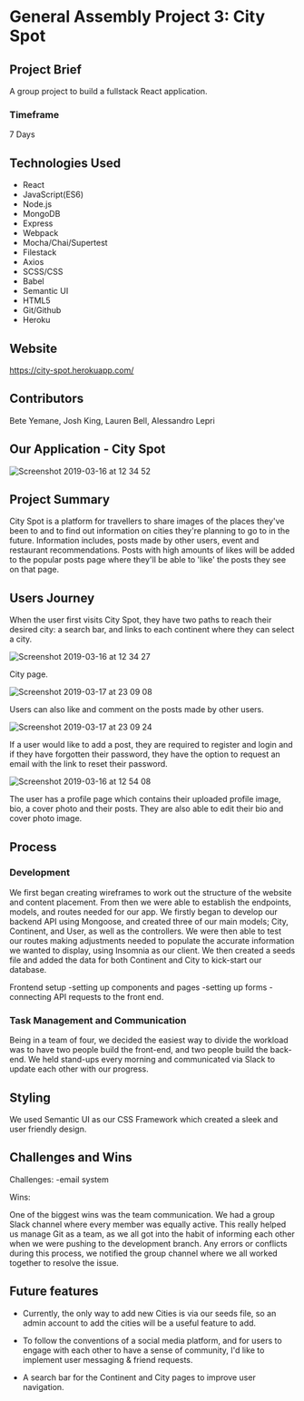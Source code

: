 
# General Assembly Project 3: City Spot

## Project Brief

A group project to build a fullstack React application.

### Timeframe

7 Days

## Technologies Used
* React
* JavaScript(ES6)
* Node.js
* MongoDB
* Express
* Webpack
* Mocha/Chai/Supertest
* Filestack
* Axios
* SCSS/CSS
* Babel
* Semantic UI
* HTML5
* Git/Github
* Heroku

## Website

https://city-spot.herokuapp.com/

## Contributors

Bete Yemane, Josh King, Lauren Bell, Alessandro Lepri

## Our Application - City Spot

![Screenshot 2019-03-16 at 12 34 52](https://user-images.githubusercontent.com/44004811/54475500-d18ad700-47e9-11e9-8997-b206c1586b30.png)

## Project Summary

City Spot is a platform for travellers to share images of the places they've been to and to find out information on cities they're planning to go to in the future. Information includes, posts made by other users, event and restaurant recommendations. Posts with high amounts of likes will be added to the popular posts page where they'll be able to 'like' the posts they see on that page.

## Users Journey

When the user first visits City Spot, they have two paths to reach their desired city: a search bar, and links to each continent where they can select a city. 

![Screenshot 2019-03-16 at 12 34 27](https://user-images.githubusercontent.com/44004811/54475406-e7e46300-47e8-11e9-87c3-6099e41a5c8e.png)

City page.

![Screenshot 2019-03-17 at 23 09 08](https://user-images.githubusercontent.com/44004811/54499448-e2cb0500-4909-11e9-8dc5-2b7fc1ecb0b2.png)

Users can also like and comment on the posts made by other users. 

![Screenshot 2019-03-17 at 23 09 24](https://user-images.githubusercontent.com/44004811/54499450-f2e2e480-4909-11e9-9f91-047a2cf6e611.png)

If a user would like to add a post, they are required to register and login and if they have forgotten their password, they have the option to request an email with the link to reset their password.

![Screenshot 2019-03-16 at 12 54 08](https://user-images.githubusercontent.com/44004811/54475586-af458900-47ea-11e9-8524-854cdcbe9512.png)

The user has a profile page which contains their uploaded profile image, bio, a cover photo and their posts. They are also able to edit their bio and cover photo image.

## Process

### Development

We first began creating wireframes to work out the structure of the website and content placement. From then we were able to establish the endpoints, models, and routes needed for our app. We firstly began to develop our backend API using Mongoose, and created three of our main models; City, Continent, and User, as well as the controllers. We were then able to test our routes making adjustments needed to populate the accurate information we wanted to display, using Insomnia as our client. We then created a seeds file and added the data for both Continent and City to kick-start our database. 

Frontend setup
-setting up components and pages
-setting up forms
-connecting API requests to the front end.

### Task Management and Communication

Being in a team of four, we decided the easiest way to divide the workload was to have two people build the front-end, and two people build the back-end. We held stand-ups every morning and communicated via Slack to update each other with our progress.

## Styling

We used Semantic UI as our CSS Framework which created a sleek and user friendly design. 

## Challenges and Wins
Challenges:
-email system

Wins:

One of the biggest wins was the team communication. We had a group Slack channel where every member was equally active. This really helped us manage Git as a team, as we all got into the habit of informing each other when we were pushing to the development branch. Any errors or conflicts during this process, we notified the group channel where we all worked together to resolve the issue.


## Future features

* Currently, the only way to add new Cities is via our seeds file, so an admin account to add the cities will be a useful feature to add.

* To follow the conventions of a social media platform, and for users to engage with each other to have a sense of community, I'd like to implement user messaging & friend requests.

* A search bar for the Continent and City pages to improve user navigation.

